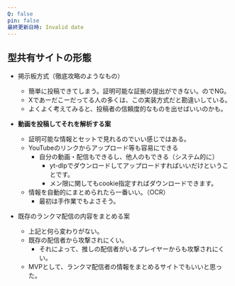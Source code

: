 ```yaml
---
Q: false
pin: false
最終更新日時: Invalid date
---
```

## 型共有サイトの形態

- 掲示板方式（徹底攻略のようなもの）
    - 簡単に投稿できてしまう。証明可能な証拠の提出ができない。のでNG。
    - Xであーだこーだってる人の多くは、この実装方式だと勘違いしている。
    - よくよく考えてみると、投稿者の信頼度的なものを出せばいいのかも。

  

- **動画を投稿してそれを解析する案**
    - 証明可能な情報とセットで見れるのでいい感じではある。
    - YouTubeのリンクからアップロード等も容易にできる
        - 自分の動画・配信もできるし、他人のもできる（システム的に）
            - yt-dlpでダウンロードしてアップロードすればいいだけということです。
            - メン限に関してもcookie指定すればダウンロードできます。
    - 情報を自動的にまとめられたら一番いい。（OCR）
        - 最初は手作業でもよさそう。

  

- 既存のランクマ配信の内容をまとめる案
    - 上記と何ら変わりがない。
    - 既存の配信者から攻撃されにくい。
        - それによって、推しの配信者がいるプレイヤーからも攻撃されにくい。
    - MVPとして、ランクマ配信者の情報をまとめるサイトでもいいと思った。